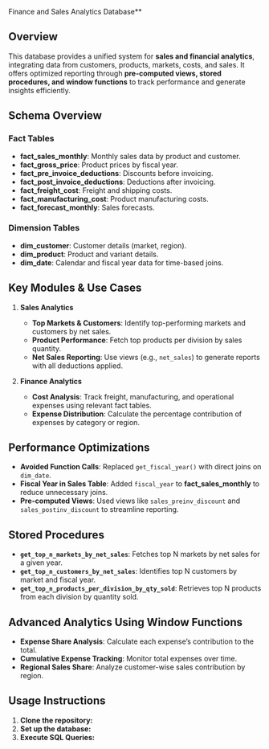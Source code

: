 Finance and Sales Analytics Database**  

## Overview  
This database provides a unified system for **sales and financial analytics**, integrating data from customers, products, markets, costs, and sales. It offers optimized reporting through **pre-computed views, stored procedures, and window functions** to track performance and generate insights efficiently.  


## **Schema Overview**  

### **Fact Tables**  
- **fact_sales_monthly**: Monthly sales data by product and customer.  
- **fact_gross_price**: Product prices by fiscal year.  
- **fact_pre_invoice_deductions**: Discounts before invoicing.  
- **fact_post_invoice_deductions**: Deductions after invoicing.  
- **fact_freight_cost**: Freight and shipping costs.  
- **fact_manufacturing_cost**: Product manufacturing costs.  
- **fact_forecast_monthly**: Sales forecasts.

### **Dimension Tables**  
- **dim_customer**: Customer details (market, region).  
- **dim_product**: Product and variant details.  
- **dim_date**: Calendar and fiscal year data for time-based joins.


## **Key Modules & Use Cases**  

1. **Sales Analytics**  
   - **Top Markets & Customers**: Identify top-performing markets and customers by net sales.  
   - **Product Performance**: Fetch top products per division by sales quantity.  
   - **Net Sales Reporting**: Use views (e.g., `net_sales`) to generate reports with all deductions applied.  

2. **Finance Analytics**  
   - **Cost Analysis**: Track freight, manufacturing, and operational expenses using relevant fact tables.  
   - **Expense Distribution**: Calculate the percentage contribution of expenses by category or region.  


## **Performance Optimizations**  
- **Avoided Function Calls**: Replaced `get_fiscal_year()` with direct joins on `dim_date`.  
- **Fiscal Year in Sales Table**: Added `fiscal_year` to **fact_sales_monthly** to reduce unnecessary joins.  
- **Pre-computed Views**: Used views like `sales_preinv_discount` and `sales_postinv_discount` to streamline reporting.


## **Stored Procedures**  
- **`get_top_n_markets_by_net_sales`**: Fetches top N markets by net sales for a given year.  
- **`get_top_n_customers_by_net_sales`**: Identifies top N customers by market and fiscal year.  
- **`get_top_n_products_per_division_by_qty_sold`**: Retrieves top N products from each division by quantity sold.


## **Advanced Analytics Using Window Functions**  
- **Expense Share Analysis**: Calculate each expense’s contribution to the total.  
- **Cumulative Expense Tracking**: Monitor total expenses over time.  
- **Regional Sales Share**: Analyze customer-wise sales contribution by region.


## **Usage Instructions**
1. **Clone the repository:**
2. **Set up the database:**
3. **Execute SQL Queries:**





